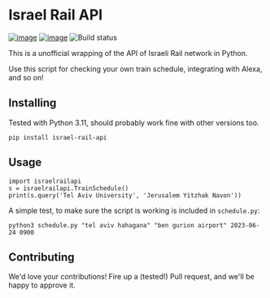 # Israel Rail API

[![image](https://img.shields.io/pypi/v/israel-rail-api.svg)](https://pypi.org/project/israel-rail-api/)
[![image](https://img.shields.io/pypi/l/israel-rail-api.svg)](https://pypi.org/project/israel-rail-api/)
![Build status](https://github.com/sh0oki/israel-rail-api/actions/workflows/test.yml/badge.svg)



This is a unofficial wrapping of the API of Israeli Rail network in Python.

Use this script for checking your own train schedule, integrating with Alexa, and so on!

## Installing

Tested with Python 3.11, should probably work fine with other versions too.

    pip install israel-rail-api

## Usage

    import israelrailapi
    s = israelrailapi.TrainSchedule()
    print(s.query('Tel Aviv University', 'Jerusalem Yitzhak Navon'))

A simple test, to make sure the script is working is included in `schedule.py`:

    python3 schedule.py "tel aviv hahagana" "ben gurion airport" 2023-06-24 0900 

## Contributing

We'd love your contributions! Fire up a (tested!) Pull request, and we'll be happy to approve it.
